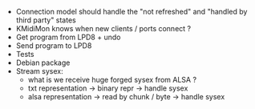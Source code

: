 - Connection model should handle the "not refreshed" and "handled by third party" states
- KMidiMon knows when new clients / ports connect ?
- Get program from LPD8 + undo
- Send program to LPD8
- Tests
- Debian package
- Stream sysex:
  - what is we receive huge forged sysex from ALSA ?
  - txt representation -> binary repr -> handle sysex
  - alsa representation -> read by chunk / byte -> handle sysex
